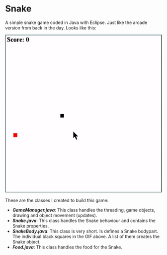 # Snake

A simple snake game coded in Java with Eclipse. Just like the arcade version from back in the day. Looks like this:

![](snakegame.gif)

These are the classes I created to build this game:

* *__GameManager.java__*: This class handles the threading, game objects, drawing and object movement (updates).
* *__Snake.java__*: This class handles the Snake behaviour and contains the Snake properties.
* *__SnakeBody.java__*: This class is very short. Is defines a Snake bodypart. The individual black squares in the GIF above. A list of them creates the Snake object.
* *__Food.java__*: This class handles the food for the Snake.